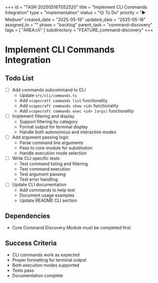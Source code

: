+++
id = "TASK-20250518T052520"
title = "Implement CLI Commands Integration"
type = "implementation"
status = "🟡 To Do"
priority = "▶️ Medium"
created_date = "2025-05-18"
updated_date = "2025-05-18"
assigned_to = ""
phase = "backlog"
parent_task = "command-discovery"
tags = [ "AREA:cli" ]
subdirectory = "FEATURE_command-discovery"
+++

# Implement CLI Commands Integration

## Todo List
- [ ] Add commands subcommand to CLI
  - Update `src/cli/commands.ts`
  - Add `scopecraft commands list` functionality
  - Add `scopecraft commands show <id>` functionality
  - Add `scopecraft commands exec <id> [args]` functionality
- [ ] Implement filtering and display
  - Support filtering by category
  - Format output for terminal display
  - Handle both autonomous and interactive modes
- [ ] Add argument passing logic
  - Parse command line arguments
  - Pass to core module for substitution
  - Handle execution mode selection
- [ ] Write CLI-specific tests
  - Test command listing and filtering
  - Test command execution
  - Test argument passing
  - Test error handling
- [ ] Update CLI documentation
  - Add commands to help text
  - Document usage examples
  - Update README CLI section

## Dependencies
- Core Command Discovery Module must be completed first

## Success Criteria
- CLI commands work as expected
- Proper formatting for terminal output
- Both execution modes supported
- Tests pass
- Documentation complete
